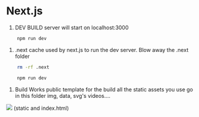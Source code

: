 # Next.js

1. DEV BUILD
server will start on localhost:3000
```bash
    npm run dev
```
1. .next cache used by next.js to run the dev server. Blow away the .next folder 
```bash
    rm -rf .next
```
```bash
    npm run dev
```

1. Build Works
public template for the build all the static assets you use go in this folder
img, data, svg's videos....
<img src="vercel.svg">
(static and index.html)